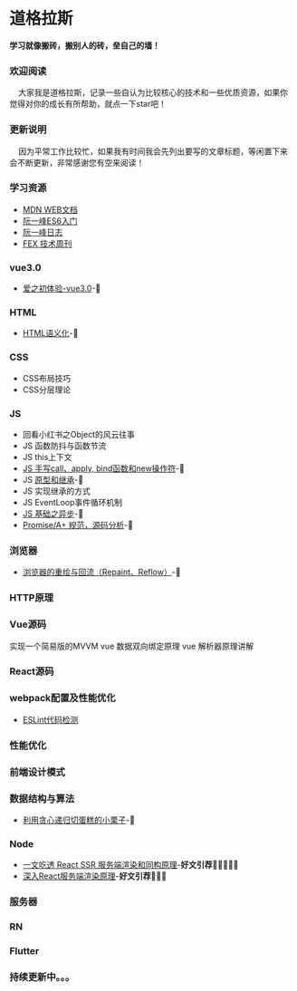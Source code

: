 # 道格拉斯
**学习就像搬砖，搬别人的砖，垒自己的墙！**
### 欢迎阅读
&nbsp;&nbsp;&nbsp;&nbsp;大家我是道格拉斯，记录一些自认为比较核心的技术和一些优质资源，如果你觉得对你的成长有所帮助，就点一下star吧！
### 更新说明
&nbsp;&nbsp;&nbsp;&nbsp;因为平常工作比较忙，如果我有时间我会先列出要写的文章标题，等闲置下来会不断更新，非常感谢您有空来阅读！
### 学习资源
- [MDN WEB文档](https://developer.mozilla.org/zh-CN/)
- [阮一峰ES6入门](http://es6.ruanyifeng.com/)
- [阮一峰日志](http://www.ruanyifeng.com/blog/)
- [FEX 技术周刊](http://fex.baidu.com/weekly/)

### vue3.0
- [爱之初体验-vue3.0](https://github.com/zero7room/vue3-first-experience)-🙋
### HTML
- [HTML语义化](articles/HTML系列/HTML语义化.md)-🙋

### CSS
- CSS布局技巧
- CSS分层理论

### JS

- 回看小红书之Object的风云往事
- JS 函数防抖与函数节流
- JS this上下文
- [JS 手写call、apply, bind函数和new操作符](https://github.com/zero7room/blog/blob/master/articles/JS%E7%B3%BB%E5%88%97/%E6%89%8B%E5%86%99call%E3%80%81apply%2C%20bind%E5%87%BD%E6%95%B0%E5%92%8Cnew%E6%93%8D%E4%BD%9C%E7%AC%A6.md)-🙋
- JS [原型和继承](https://github.com/zero7room/blog/blob/master/articles/JS%E7%B3%BB%E5%88%97/JS%E5%9F%BA%E7%A1%80%E4%B9%8B%E5%8E%9F%E5%9E%8B%E4%B8%8E%E5%8E%9F%E5%9E%8B%E9%93%BE.md)-🙋
- JS 实现继承的方式
- JS EventLoop事件循环机制
- [JS 基础之异步](https://github.com/zero7room/blog/blob/master/articles/JS%E7%B3%BB%E5%88%97/JS%E5%9F%BA%E7%A1%80%E4%B9%8B%E5%BC%82%E6%AD%A5.md)-🙋
- [Promise/A+ 规范，源码分析](https://github.com/zero7room/MyPromise)-🙋

### 浏览器 

- [浏览器的重绘与回流（Repaint、Reflow）](https://github.com/sisterAn/blog/issues/48)-🙋

### HTTP原理
### Vue源码
实现一个简易版的MVVM
vue 数据双向绑定原理
vue 解析器原理讲解
### React源码
### webpack配置及性能优化
- [ESLint代码检测]()
### 性能优化
### 前端设计模式
### 数据结构与算法
- [利用贪心递归切蛋糕的小栗子](https://github.com/zero7room/blog/blob/master/articles/%E5%89%8D%E7%AB%AF%E7%AE%97%E6%B3%95/%E5%88%A9%E7%94%A8%E8%B4%AA%E5%BF%83%E9%80%92%E5%BD%92%E5%88%87%E8%9B%8B%E7%B3%95%E7%9A%84%E5%B0%8F%E6%A0%97%E5%AD%90.md)-🙋
### Node
- [一文吃透 React SSR 服务端渲染和同构原理](https://juejin.im/post/5d7deef6e51d453bb13b66cd#heading-24)-**好文引荐**🚀🚀🚀🚀🚀
- [深入React服务端渲染原理](https://juejin.im/post/5dd38d84f265da0beb53d529#heading-6)-**好文引荐**🚀🚀🚀
### 服务器
### RN
### Flutter



### 持续更新中。。。
